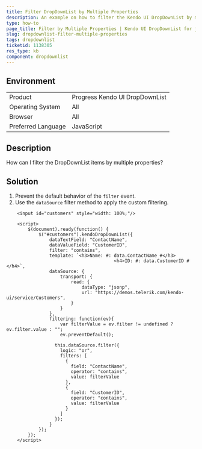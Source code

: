 ```yaml
---
title: Filter DropDownList by Multiple Properties
description: An example on how to filter the Kendo UI DropDownList by multiple properties.
type: how-to
page_title: Filter by Multiple Properties | Kendo UI DropDownList for jQuery
slug: dropdownlist-filter-multiple-properties
tags: dropdownlist
ticketid: 1138305
res_type: kb
component: dropdownlist
---
```


## Environment

<table>
 <tr>
  <td>Product</td>
  <td>Progress Kendo UI DropDownList</td>
 </tr>
 <tr>
  <td>Operating System</td>
  <td>All</td>
 </tr>
 <tr>
  <td>Browser</td>
  <td>All</td>
 </tr>
 <tr>
  <td>Preferred Language</td>
  <td>JavaScript</td>
 </tr>
</table>

## Description

How can I filter the DropDownList items by multiple properties?

## Solution

1. Prevent the default behavior of the `filter` event.
1. Use the `dataSource` filter method to apply the custom filtering.

```dojo
	<input id="customers" style="width: 100%;"/>            

    <script>
        $(document).ready(function() {
            $("#customers").kendoDropDownList({
                dataTextField: "ContactName",
                dataValueField: "CustomerID",
              	filter: "contains",
                template: `<h3>Name: #: data.ContactName #</h3>
              							<h4>ID: #: data.CustomerID #</h4>`,
                dataSource: {
                    transport: {
                        read: {
                            dataType: "jsonp",
                            url: "https://demos.telerik.com/kendo-ui/service/Customers",
                        }
                    }
                },
              	filtering: function(ev){
                	var filterValue = ev.filter != undefined ? ev.filter.value : "";
                    ev.preventDefault();

                  this.dataSource.filter({
                    logic: "or",
                    filters: [
                      {
                        field: "ContactName",
                        operator: "contains",
                        value: filterValue
                      },
                      {
                        field: "CustomerID",
                        operator: "contains",
                        value: filterValue
                      }
                    ]
                  });
                }
            });
        });
    </script>
```
